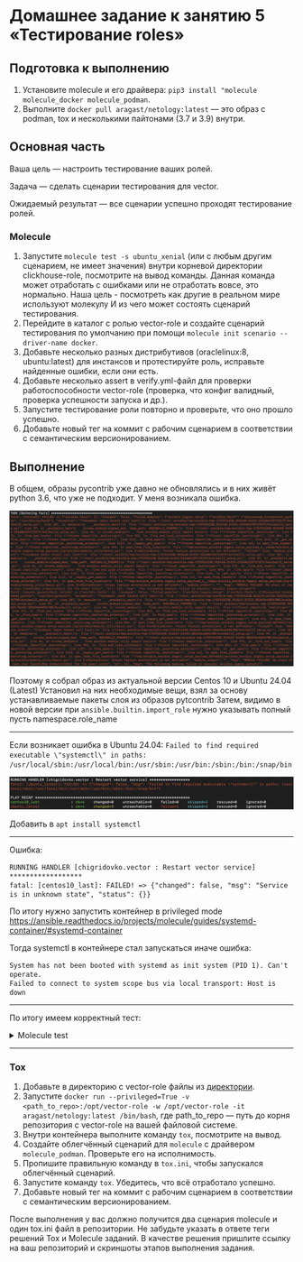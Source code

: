 # Домашнее задание к занятию 5 «Тестирование roles»

## Подготовка к выполнению

1. Установите molecule и его драйвера: `pip3 install "molecule molecule_docker molecule_podman`.
2. Выполните `docker pull aragast/netology:latest` —  это образ с podman, tox и несколькими пайтонами (3.7 и 3.9) внутри.

## Основная часть

Ваша цель — настроить тестирование ваших ролей. 

Задача — сделать сценарии тестирования для vector. 

Ожидаемый результат — все сценарии успешно проходят тестирование ролей.

### Molecule

1. Запустите  `molecule test -s ubuntu_xenial` (или с любым другим сценарием, не имеет значения) внутри корневой директории clickhouse-role, посмотрите на вывод команды. Данная команда может отработать с ошибками или не отработать вовсе, это нормально. Наша цель - посмотреть как другие в реальном мире используют молекулу И из чего может состоять сценарий тестирования.
2. Перейдите в каталог с ролью vector-role и создайте сценарий тестирования по умолчанию при помощи `molecule init scenario --driver-name docker`.
3. Добавьте несколько разных дистрибутивов (oraclelinux:8, ubuntu:latest) для инстансов и протестируйте роль, исправьте найденные ошибки, если они есть.
4. Добавьте несколько assert в verify.yml-файл для  проверки работоспособности vector-role (проверка, что конфиг валидный, проверка успешности запуска и др.). 
5. Запустите тестирование роли повторно и проверьте, что оно прошло успешно.
5. Добавьте новый тег на коммит с рабочим сценарием в соответствии с семантическим версионированием.

## Выполнение
В общем, образы pycontrib уже давно не обновлялись и в них живёт python 3.6, что уже не подходит.
У меня возникала ошибка.

![IMG](/IMG/img1.png)

Поэтому я собрал образ из актуальной версии Centos 10 и Ubuntu 24.04 (Latest)
Установил на них необходимые вещи, взял за основу устанавливаемые пакеты слоя из образов pytcontrib
Затем, видимо в новой версии при `ansible.builtin.import_role` нужно указывать полный пусть namespace.role_name

---

Если возникает ошибка в Ubuntu 24.04:
`Failed to find required executable \"systemctl\" in paths: /usr/local/sbin:/usr/local/bin:/usr/sbin:/usr/bin:/sbin:/bin:/snap/bin`

![IMG](/IMG/img2.png)

Добавить в `apt install systemctl`

---

Ошибка:
```
RUNNING HANDLER [chigridovko.vector : Restart vector service] ******************
fatal: [centos10_last]: FAILED! => {"changed": false, "msg": "Service is in unknown state", "status": {}}
```
По итогу нужно запустить контейнер в privileged mode
https://ansible.readthedocs.io/projects/molecule/guides/systemd-container/#systemd-container

Тогда systemctl в контейнере стал запускаться иначе ошибка:
```
System has not been booted with systemd as init system (PID 1). Can't operate.
Failed to connect to system scope bus via local transport: Host is down
```

---

По итогу имеем корректный тест:

<details>
<summary>Molecule test</summary>

```bash
WARNING  Driver docker does not provide a schema.
INFO     default scenario test matrix: dependency, cleanup, destroy, syntax, create, prepare, converge, idempotence, side_effect, verify, cleanup, destroy
INFO     Performing prerun with role_name_check=0...
INFO     Running default > dependency
WARNING  Skipping, missing the requirements file.
WARNING  Skipping, missing the requirements file.
INFO     Running default > cleanup
WARNING  Skipping, cleanup playbook not configured.
INFO     Running default > destroy
INFO     ansible-playbook version: ansible-playbook 
  config file = None
  configured module search path = ['/Users/konstantincigridov/.ansible/plugins/modules', '/usr/share/ansible/plugins/modules']
  ansible python module location = /usr/local/lib/python3.13/site-packages/ansible
  ansible collection location = /Users/konstantincigridov/.ansible/collections:/usr/share/ansible/collections
  executable location = /usr/local/bin/ansible-playbook
  python version = 3.13.5 (main, Jun 11 2025, 15:36:57) [Clang 15.0.0 (clang-1500.1.0.2.5)] (/usr/local/opt/python@3.13/bin/python3.13)
  jinja version = 3.1.6
  libyaml = True
INFO     Sanity checks: 'docker'

PLAY [Destroy] *****************************************************************

TASK [Set async_dir for HOME env] **********************************************
ok: [localhost]

TASK [Destroy molecule instance(s)] ********************************************
changed: [localhost] => (item=centos_last)
changed: [localhost] => (item=ubuntu_latest)

TASK [Wait for instance(s) deletion to complete] *******************************
ok: [localhost] => (item=centos_last)
ok: [localhost] => (item=ubuntu_latest)

TASK [Delete docker networks(s)] ***********************************************
skipping: [localhost]

PLAY RECAP *********************************************************************
localhost                  : ok=3    changed=1    unreachable=0    failed=0    skipped=1    rescued=0    ignored=0

INFO     Running default > syntax
INFO     ansible-playbook version: ansible-playbook 
  config file = None
  configured module search path = ['/Users/konstantincigridov/.ansible/plugins/modules', '/usr/share/ansible/plugins/modules']
  ansible python module location = /usr/local/lib/python3.13/site-packages/ansible
  ansible collection location = /Users/konstantincigridov/.ansible/collections:/usr/share/ansible/collections
  executable location = /usr/local/bin/ansible-playbook
  python version = 3.13.5 (main, Jun 11 2025, 15:36:57) [Clang 15.0.0 (clang-1500.1.0.2.5)] (/usr/local/opt/python@3.13/bin/python3.13)
  jinja version = 3.1.6
  libyaml = True

playbook: /Users/konstantincigridov/Downloads/Devops/Ansible/AnsibleHW4/roles/vector-role/molecule/default/converge.yml
INFO     Running default > create
INFO     ansible-playbook version: ansible-playbook 
  config file = None
  configured module search path = ['/Users/konstantincigridov/.ansible/plugins/modules', '/usr/share/ansible/plugins/modules']
  ansible python module location = /usr/local/lib/python3.13/site-packages/ansible
  ansible collection location = /Users/konstantincigridov/.ansible/collections:/usr/share/ansible/collections
  executable location = /usr/local/bin/ansible-playbook
  python version = 3.13.5 (main, Jun 11 2025, 15:36:57) [Clang 15.0.0 (clang-1500.1.0.2.5)] (/usr/local/opt/python@3.13/bin/python3.13)
  jinja version = 3.1.6
  libyaml = True

PLAY [Create] ******************************************************************

TASK [Set async_dir for HOME env] **********************************************
ok: [localhost]

TASK [Log into a Docker registry] **********************************************
skipping: [localhost] => (item=None) 
skipping: [localhost] => (item=None) 
skipping: [localhost]

TASK [Check presence of custom Dockerfiles] ************************************
ok: [localhost] => (item={'command': '/sbin/init', 'dockerfile': 'Dockerfile.centos', 'image': 'centos_last', 'name': 'centos_last', 'pre_build_image': False, 'privileged': True})
ok: [localhost] => (item={'dockerfile': 'Dockerfile', 'image': 'ubuntu_latest', 'name': 'ubuntu_latest', 'pre_build_image': False})

TASK [Create Dockerfiles from image names] *************************************
changed: [localhost] => (item={'command': '/sbin/init', 'dockerfile': 'Dockerfile.centos', 'image': 'centos_last', 'name': 'centos_last', 'pre_build_image': False, 'privileged': True})
changed: [localhost] => (item={'dockerfile': 'Dockerfile', 'image': 'ubuntu_latest', 'name': 'ubuntu_latest', 'pre_build_image': False})

TASK [Synchronization the context] *********************************************
changed: [localhost] => (item={'command': '/sbin/init', 'dockerfile': 'Dockerfile.centos', 'image': 'centos_last', 'name': 'centos_last', 'pre_build_image': False, 'privileged': True})
ok: [localhost] => (item=None)
changed: [localhost]

TASK [Discover local Docker images] ********************************************
ok: [localhost] => (item=None)
ok: [localhost] => (item=None)
ok: [localhost]

TASK [Build an Ansible compatible image (new)] *********************************
ok: [localhost] => (item=molecule_local/centos_last)
ok: [localhost] => (item=molecule_local/ubuntu_latest)

TASK [Create docker network(s)] ************************************************
skipping: [localhost]

TASK [Determine the CMD directives] ********************************************
ok: [localhost] => (item=None)
ok: [localhost] => (item=None)
ok: [localhost]

TASK [Create molecule instance(s)] *********************************************
changed: [localhost] => (item=centos_last)
changed: [localhost] => (item=ubuntu_latest)

TASK [Wait for instance(s) creation to complete] *******************************
changed: [localhost] => (item=None)
FAILED - RETRYING: [localhost]: Wait for instance(s) creation to complete (300 retries left).
changed: [localhost] => (item=None)
changed: [localhost]

PLAY RECAP *********************************************************************
localhost                  : ok=9    changed=4    unreachable=0    failed=0    skipped=2    rescued=0    ignored=0

INFO     Running default > prepare
WARNING  Skipping, prepare playbook not configured.
INFO     Running default > converge
INFO     ansible-playbook version: ansible-playbook 
  config file = None
  configured module search path = ['/Users/konstantincigridov/.ansible/plugins/modules', '/usr/share/ansible/plugins/modules']
  ansible python module location = /usr/local/lib/python3.13/site-packages/ansible
  ansible collection location = /Users/konstantincigridov/.ansible/collections:/usr/share/ansible/collections
  executable location = /usr/local/bin/ansible-playbook
  python version = 3.13.5 (main, Jun 11 2025, 15:36:57) [Clang 15.0.0 (clang-1500.1.0.2.5)] (/usr/local/opt/python@3.13/bin/python3.13)
  jinja version = 3.1.6
  libyaml = True

PLAY [Converge] ****************************************************************

TASK [Gathering Facts] *********************************************************
ok: [centos_last]
ok: [ubuntu_latest]

TASK [chigridovko.vector : Download Vector (CentOS)] ***************************
skipping: [ubuntu_latest]
changed: [centos_last]

TASK [chigridovko.vector : Install Vector (CentOS)] ****************************
skipping: [ubuntu_latest]
changed: [centos_last]

TASK [chigridovko.vector : Download Vector (Ubuntu)] ***************************
skipping: [centos_last]
changed: [ubuntu_latest]

TASK [chigridovko.vector : Install Vector (Ubuntu)] ****************************
skipping: [centos_last]
changed: [ubuntu_latest]

TASK [chigridovko.vector : Deploy Vector configuration] ************************
changed: [centos_last]
changed: [ubuntu_latest]

RUNNING HANDLER [chigridovko.vector : Restart vector service] ******************
changed: [centos_last]
changed: [ubuntu_latest]

PLAY RECAP *********************************************************************
centos_last                : ok=5    changed=4    unreachable=0    failed=0    skipped=2    rescued=0    ignored=0
ubuntu_latest              : ok=5    changed=4    unreachable=0    failed=0    skipped=2    rescued=0    ignored=0

INFO     Running default > idempotence
INFO     ansible-playbook version: ansible-playbook 
  config file = None
  configured module search path = ['/Users/konstantincigridov/.ansible/plugins/modules', '/usr/share/ansible/plugins/modules']
  ansible python module location = /usr/local/lib/python3.13/site-packages/ansible
  ansible collection location = /Users/konstantincigridov/.ansible/collections:/usr/share/ansible/collections
  executable location = /usr/local/bin/ansible-playbook
  python version = 3.13.5 (main, Jun 11 2025, 15:36:57) [Clang 15.0.0 (clang-1500.1.0.2.5)] (/usr/local/opt/python@3.13/bin/python3.13)
  jinja version = 3.1.6
  libyaml = True

PLAY [Converge] ****************************************************************

TASK [Gathering Facts] *********************************************************
ok: [centos_last]
ok: [ubuntu_latest]

TASK [chigridovko.vector : Download Vector (CentOS)] ***************************
skipping: [ubuntu_latest]
ok: [centos_last]

TASK [chigridovko.vector : Install Vector (CentOS)] ****************************
skipping: [ubuntu_latest]
ok: [centos_last]

TASK [chigridovko.vector : Download Vector (Ubuntu)] ***************************
skipping: [centos_last]
ok: [ubuntu_latest]

TASK [chigridovko.vector : Install Vector (Ubuntu)] ****************************
skipping: [centos_last]
ok: [ubuntu_latest]

TASK [chigridovko.vector : Deploy Vector configuration] ************************
ok: [centos_last]
ok: [ubuntu_latest]

PLAY RECAP *********************************************************************
centos_last                : ok=4    changed=0    unreachable=0    failed=0    skipped=2    rescued=0    ignored=0
ubuntu_latest              : ok=4    changed=0    unreachable=0    failed=0    skipped=2    rescued=0    ignored=0

INFO     Idempotence completed successfully.
INFO     Running default > side_effect
WARNING  Skipping, side effect playbook not configured.
INFO     Running default > verify
INFO     Running Ansible Verifier
INFO     ansible-playbook version: ansible-playbook 
  config file = /Users/konstantincigridov/.ansible/tmp/molecule.9bzX.default/ansible.cfg
  configured module search path = ['/Users/konstantincigridov/.ansible/plugins/modules', '/usr/share/ansible/plugins/modules']
  ansible python module location = /usr/local/lib/python3.13/site-packages/ansible
  ansible collection location = /Users/konstantincigridov/.ansible/collections:/usr/share/ansible/collections
  executable location = /usr/local/bin/ansible-playbook
  python version = 3.13.5 (main, Jun 11 2025, 15:36:57) [Clang 15.0.0 (clang-1500.1.0.2.5)] (/usr/local/opt/python@3.13/bin/python3.13)
  jinja version = 3.1.6
  libyaml = True

PLAY [Verify Vector installation] **********************************************

TASK [Gathering Facts] *********************************************************
ok: [centos_last]
ok: [ubuntu_latest]

TASK [Run 'vector validate'] ***************************************************
ok: [centos_last]
ok: [ubuntu_latest]

TASK [Check Vector service status] *********************************************
ok: [centos_last]
ok: [ubuntu_latest]

PLAY RECAP *********************************************************************
centos_last                : ok=3    changed=0    unreachable=0    failed=0    skipped=0    rescued=0    ignored=0
ubuntu_latest              : ok=3    changed=0    unreachable=0    failed=0    skipped=0    rescued=0    ignored=0

INFO     Verifier completed successfully.
INFO     Running default > cleanup
WARNING  Skipping, cleanup playbook not configured.
INFO     Running default > destroy
INFO     ansible-playbook version: ansible-playbook 
  config file = /Users/konstantincigridov/.ansible/tmp/molecule.9bzX.default/ansible.cfg
  configured module search path = ['/Users/konstantincigridov/.ansible/plugins/modules', '/usr/share/ansible/plugins/modules']
  ansible python module location = /usr/local/lib/python3.13/site-packages/ansible
  ansible collection location = /Users/konstantincigridov/.ansible/collections:/usr/share/ansible/collections
  executable location = /usr/local/bin/ansible-playbook
  python version = 3.13.5 (main, Jun 11 2025, 15:36:57) [Clang 15.0.0 (clang-1500.1.0.2.5)] (/usr/local/opt/python@3.13/bin/python3.13)
  jinja version = 3.1.6
  libyaml = True

PLAY [Destroy] *****************************************************************

TASK [Set async_dir for HOME env] **********************************************
ok: [localhost]

TASK [Destroy molecule instance(s)] ********************************************
changed: [localhost] => (item=centos_last)
changed: [localhost] => (item=ubuntu_latest)

TASK [Wait for instance(s) deletion to complete] *******************************
changed: [localhost] => (item=centos_last)
changed: [localhost] => (item=ubuntu_latest)

TASK [Delete docker networks(s)] ***********************************************
skipping: [localhost]

PLAY RECAP *********************************************************************
localhost                  : ok=3    changed=2    unreachable=0    failed=0    skipped=1    rescued=0    ignored=0

INFO     Pruning extra files from scenario ephemeral directory
```
</details>

---

### Tox

1. Добавьте в директорию с vector-role файлы из [директории](./example).
2. Запустите `docker run --privileged=True -v <path_to_repo>:/opt/vector-role -w /opt/vector-role -it aragast/netology:latest /bin/bash`, где path_to_repo — путь до корня репозитория с vector-role на вашей файловой системе.
3. Внутри контейнера выполните команду `tox`, посмотрите на вывод.
5. Создайте облегчённый сценарий для `molecule` с драйвером `molecule_podman`. Проверьте его на исполнимость.
6. Пропишите правильную команду в `tox.ini`, чтобы запускался облегчённый сценарий.
8. Запустите команду `tox`. Убедитесь, что всё отработало успешно.
9. Добавьте новый тег на коммит с рабочим сценарием в соответствии с семантическим версионированием.

После выполнения у вас должно получится два сценария molecule и один tox.ini файл в репозитории. Не забудьте указать в ответе теги решений Tox и Molecule заданий. В качестве решения пришлите ссылку на  ваш репозиторий и скриншоты этапов выполнения задания. 
